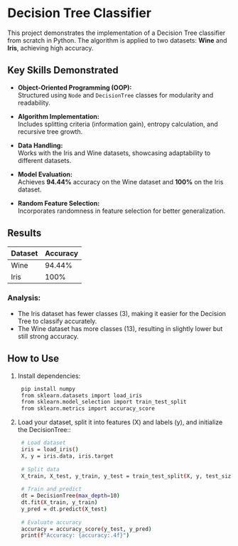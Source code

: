 # Decision Tree Classifier

This project demonstrates the implementation of a Decision Tree classifier from scratch in Python. The algorithm is applied to two datasets: **Wine** and **Iris**, achieving high accuracy.

## Key Skills Demonstrated

- **Object-Oriented Programming (OOP):**  
  Structured using `Node` and `DecisionTree` classes for modularity and readability.
  
- **Algorithm Implementation:**  
  Includes splitting criteria (information gain), entropy calculation, and recursive tree growth.

- **Data Handling:**  
  Works with the Iris and Wine datasets, showcasing adaptability to different datasets.

- **Model Evaluation:**  
  Achieves **94.44%** accuracy on the Wine dataset and **100%** on the Iris dataset.

- **Random Feature Selection:**  
  Incorporates randomness in feature selection for better generalization.

## Results

| Dataset | Accuracy |
|---------|----------|
| Wine    | 94.44%   |
| Iris    | 100%     |

### Analysis:
- The Iris dataset has fewer classes (3), making it easier for the Decision Tree to classify accurately.
- The Wine dataset has more classes (13), resulting in slightly lower but still strong accuracy.

## How to Use

1. Install dependencies:
   ```bash
    pip install numpy
    from sklearn.datasets import load_iris
    from sklearn.model_selection import train_test_split
    from sklearn.metrics import accuracy_score
2. Load your dataset, split it into features (X) and labels (y), and initialize the DecisionTree::
   ```bash  
    # Load dataset
    iris = load_iris()
    X, y = iris.data, iris.target
    
    # Split data
    X_train, X_test, y_train, y_test = train_test_split(X, y, test_size=0.2, random_state=42)
    
    # Train and predict
    dt = DecisionTree(max_depth=10)
    dt.fit(X_train, y_train)
    y_pred = dt.predict(X_test)
    
    # Evaluate accuracy
    accuracy = accuracy_score(y_test, y_pred)
    print(f"Accuracy: {accuracy:.4f}")
